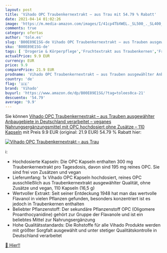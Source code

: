 ```yaml
---
layout: post
title: 'Vihado OPC Traubenkernextrakt – aus Trau mit 54.79 % Rabatt'
date: 2021-04-14 01:02:26
image: 'https://m.media-amazon.com/images/I/41cp4TbXWEL._SL500_._SL400_.jpg'
comments: true
category: ofertas
author: 'tole.es'
slug: 'B00E89E1SG-de Vihado OPC Traubenkernextrakt – aus Trauben ausgewählter...'
sku: 'B00E89E1SG-de'
tags: [ 'Drogerie & Körperpflege','Fruchtextrakt aus Traubenkernen','Fruchtextrakte','Pflanzliche Ergänzungsmittel','Vitamine, Mineralien & Ergänzungsmittel','vihado', ]
actualPrice: 9.9 EUR
currency: EUR
price: 9.9
comparePrice: 21.9 EUR
prodname: 'Vihado OPC Traubenkernextrakt – aus Trauben ausgewählter Anbaugebiete  in Deutschland verarbeitet – veganes Nahrungsergänzungsmittel mit OPC hochdosiert  ohne Zusätze – 110 Kapseln'
country: 'de'
flag: '🇩🇪'
brand: 'Vihado'
buyurl: 'https://www.amazon.de/dp/B00E89E1SG/?tag=tolees0ca-21'
descuento: '54.79'
average: '9.9'
---
```


Sie können [Vihado OPC Traubenkernextrakt – aus Trauben ausgewählter Anbaugebiete  in Deutschland verarbeitet – veganes Nahrungsergänzungsmittel mit OPC hochdosiert  ohne Zusätze – 110 Kapseln](https://www.amazon.de/dp/B00E89E1SG/?tag=tolees0ca-21) mit Preis 9.9 EUR (original: 21.9 EUR) 54.79 % Rabatt hier:

[![Vihado OPC Traubenkernextrakt – aus Trau](https://m.media-amazon.com/images/I/41cp4TbXWEL._SL500_._SL400_.jpg)](https://www.amazon.de/dp/B00E89E1SG/?tag=tolees0ca-21)

ℹ️:

- Hochdosierte Kapseln: Die OPC Kapseln enthalten 300 mg Traubenkernextrakt pro Tagesdosis, davon sind 195 mg reines OPC. Sie sind frei von Zusätzen und vegan
- Lieferumfang: 1x Vihado OPC Kapseln hochdosiert, reines OPC ausschließlich aus Traubenkernextrakt ausgewählter Qualität, ohne Zusätze und vegan, 110 Kapseln (16,5 g)
- Wertvoller Extrakt: Seit seiner Entdeckung 1948 hat man das wertvolle Flavanol in vielen Pflanzen gefunden, besonders konzentriert ist es jedoch in Traubenkernen enthalten
- Beliebter Pflanzenstoff: Der sekundäre Pflanzenstoff OPC (Oligomere Proanthocyanidine) gehört zur Gruppe der Flavanole und ist ein beliebtes Mittel zur Nahrungsergänzung
- Hohe Qualitätsstandards: Die Rohstoffe für alle Vihado Produkte werden mit größter Sorgfalt ausgewählt und unter stetiger Qualitätskontrolle in Deutschland verarbeitet

[🛒 Hier!!](https://www.amazon.de/dp/B00E89E1SG/?tag=tolees0ca-21)
